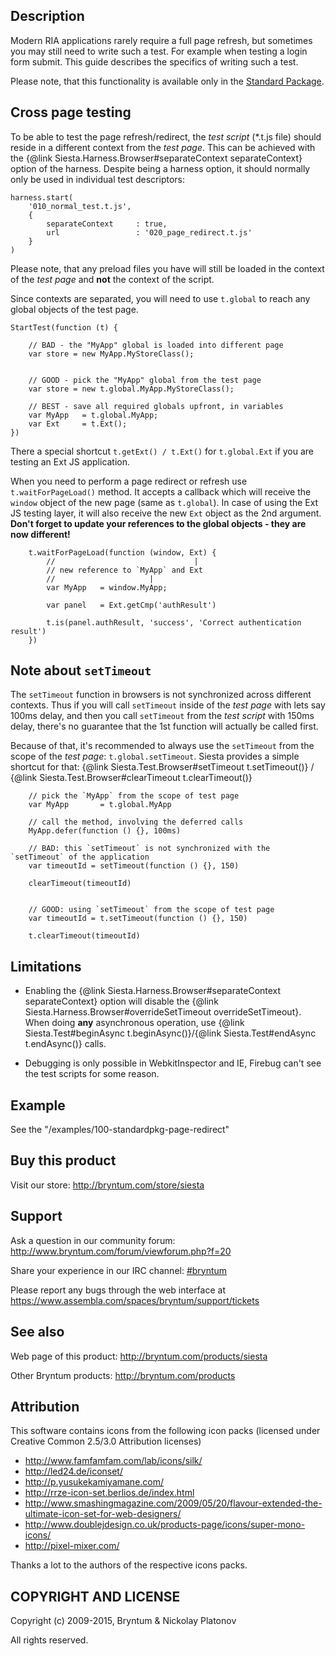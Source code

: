 Description
---------

Modern RIA applications rarely require a full page refresh, but sometimes you may still need to write such a test.
For example when testing a login form submit. This guide describes the specifics of writing such a test.

Please note, that this functionality is available only in the <a href="http://bryntum.com/store/siesta">Standard Package</a>.


Cross page testing
---------

To be able to test the page refresh/redirect, the *test script* (\*.t.js file) should reside in a different context from the *test page*.
This can be achieved with the {@link Siesta.Harness.Browser#separateContext separateContext} option of the harness.
Despite being a harness option, it should normally only be used in individual test descriptors:

    harness.start(
        '010_normal_test.t.js',
        {
            separateContext     : true,
            url                 : '020_page_redirect.t.js'
        }
    )
    
Please note, that any preload files you have will still be loaded in the context of the *test page* and **not** the context of the script.

Since contexts are separated, you will need to use `t.global` to reach any global objects of the test page. 

    StartTest(function (t) {
    
        // BAD - the "MyApp" global is loaded into different page
        var store = new MyApp.MyStoreClass();
        
        
        // GOOD - pick the "MyApp" global from the test page
        var store = new t.global.MyApp.MyStoreClass();
        
        // BEST - save all required globals upfront, in variables
        var MyApp   = t.global.MyApp;
        var Ext     = t.Ext();
    }) 

There a special shortcut `t.getExt() / t.Ext()` for `t.global.Ext` if you are testing an Ext JS application.

When you need to perform a page redirect or refresh use `t.waitForPageLoad()` method. It accepts a callback which will receive the `window` object of the new page (same as `t.global`).
In case of using the Ext JS testing layer, it will also receive the new `Ext` object as the 2nd argument. **Don't forget to update your references to the global objects - they are now different!**  

        t.waitForPageLoad(function (window, Ext) {
            //                               | 
            // new reference to `MyApp` and Ext
            //                     |
            var MyApp   = window.MyApp;
        
            var panel   = Ext.getCmp('authResult')
            
            t.is(panel.authResult, 'success', 'Correct authentication result')
        })


Note about `setTimeout`
---------

The `setTimeout` function in browsers is not synchronized across different contexts. Thus if you will call `setTimeout` inside of the *test page* with lets say 100ms delay,
and then you call `setTimeout` from the *test script* with 150ms delay, there's no guarantee that the 1st function will actually be called first. 

Because of that, it's recommended to always use the `setTimeout` from the scope of the *test page*: `t.global.setTimeout`. 
Siesta provides a simple shortcut for that: {@link Siesta.Test.Browser#setTimeout t.setTimeout()} / {@link Siesta.Test.Browser#clearTimeout t.clearTimeout()}

        // pick the `MyApp` from the scope of test page
        var MyApp       = t.global.MyApp
        
        // call the method, involving the deferred calls
        MyApp.defer(function () {}, 100ms)

        // BAD: this `setTimeout` is not synchronized with the `setTimeout` of the application
        var timeoutId = setTimeout(function () {}, 150)
        
        clearTimeout(timeoutId)


        // GOOD: using `setTimeout` from the scope of test page
        var timeoutId = t.setTimeout(function () {}, 150)
        
        t.clearTimeout(timeoutId)
  

Limitations
---------

- Enabling the {@link Siesta.Harness.Browser#separateContext separateContext} option will disable the {@link Siesta.Harness.Browser#overrideSetTimeout overrideSetTimeout}.
When doing **any** asynchronous operation, use {@link Siesta.Test#beginAsync t.beginAsync()}/{@link Siesta.Test#endAsync t.endAsync()} calls.

- Debugging is only possible in WebkitInspector and IE, Firebug can't see the test scripts for some reason. 


Example
---------

See the "/examples/100-standardpkg-page-redirect"


Buy this product
---------

Visit our store: <http://bryntum.com/store/siesta>


Support
---------

Ask a question in our community forum: <http://www.bryntum.com/forum/viewforum.php?f=20>

Share your experience in our IRC channel: [#bryntum](http://webchat.freenode.net/?randomnick=1&channels=bryntum&prompt=1)

Please report any bugs through the web interface at <https://www.assembla.com/spaces/bryntum/support/tickets>


See also
---------

Web page of this product: <http://bryntum.com/products/siesta>

Other Bryntum products: <http://bryntum.com/products>



Attribution
---------

This software contains icons from the following icon packs (licensed under Creative Common 2.5/3.0 Attribution licenses)

- <http://www.famfamfam.com/lab/icons/silk/>
- <http://led24.de/iconset/>
- <http://p.yusukekamiyamane.com/>
- <http://rrze-icon-set.berlios.de/index.html>
- <http://www.smashingmagazine.com/2009/05/20/flavour-extended-the-ultimate-icon-set-for-web-designers/>
- <http://www.doublejdesign.co.uk/products-page/icons/super-mono-icons/>
- <http://pixel-mixer.com/>

Thanks a lot to the authors of the respective icons packs.


COPYRIGHT AND LICENSE
---------

Copyright (c) 2009-2015, Bryntum & Nickolay Platonov

All rights reserved.